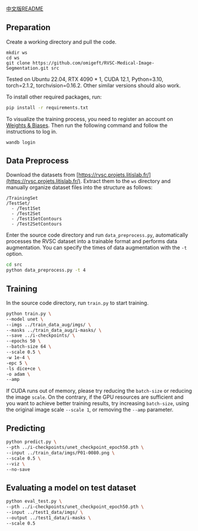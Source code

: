 [中文版README](README_zh.md)

## Preparation

Create a working directory and pull the code.

```
mkdir ws
cd ws
git clone https://github.com/omigeft/RVSC-Medical-Image-Segmentation.git src
```

Tested on Ubuntu 22.04, RTX 4090 * 1, CUDA 12.1, Python=3.10, torch=2.1.2, torchvision=0.16.2. Other similar versions should also work.

To install other required packages, run:

```sh
pip install -r requirements.txt
```

To visualize the training process, you need to register an account on [Weights & Biases](https://wandb.ai/). Then run the following command and follow the instructions to log in.

```sh
wandb login
```

## Data Preprocess

Download the datasets from [https://rvsc.projets.litislab.fr/](https://rvsc.projets.litislab.fr/). Extract them to the `ws` directory and manually organize dataset files into the structure
as follows:

```
/TrainingSet
/TestSet/
  - /Test1Set
  - /Test2Set
  - /Test1SetContours
  - /Test2SetContours
```

Enter the source code directory and run `data_preprocess.py`, automatically processes the RVSC dataset into a trainable format and performs data augmentation. You can specify the times of data augmentation with the `-t` option.

```sh
cd src
python data_preprocess.py -t 4
```

## Training

In the source code directory, run `train.py` to start training.

```sh
python train.py \
--model unet \
--imgs ../train_data_aug/imgs/ \
--masks ../train_data_aug/i-masks/ \
--save ../i-checkpoints/ \
--epochs 50 \
--batch-size 64 \
--scale 0.5 \
-w 1e-4 \
-epc 5 \
-ls dice+ce \
-o adam \
--amp
```

If CUDA runs out of memory, please try reducing the `batch-size` or reducing the image `scale`. On the contrary, if the GPU resources are sufficient and you want to achieve better training results, try increasing `batch-size`, using the original image scale `--scale 1`, or removing the `--amp` parameter.

## Predicting

```sh
python predict.py \
--pth ../i-checkpoints/unet_checkpoint_epoch50.pth \
--input ../train_data/imgs/P01-0080.png \
--scale 0.5 \
--viz \
--no-save
```

## Evaluating a model on test dataset

```sh
python eval_test.py \
--pth ../i-checkpoints/unet_checkpoint_epoch50.pth \
--input ../test1_data/imgs/ \
--output ../test1_data/i-masks \
--scale 0.5
```